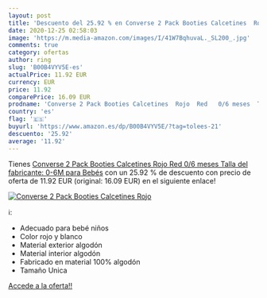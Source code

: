 ```yaml
---
layout: post
title: 'Descuento del 25.92 % en Converse 2 Pack Booties Calcetines  Rojo'
date: 2020-12-25 02:58:03
image: 'https://m.media-amazon.com/images/I/41W7BqhuvaL._SL200_.jpg'
comments: true
category: ofertas
author: ring
slug: 'B00B4VYV5E-es'
actualPrice: 11.92 EUR
currency: EUR
price: 11.92
comparePrice: 16.09 EUR
prodname: 'Converse 2 Pack Booties Calcetines  Rojo  Red   0/6 meses  Talla del fabricante: 0-6M  para Bebés'
country: 'es'
flag: '🇪🇸'
buyurl: 'https://www.amazon.es/dp/B00B4VYV5E/?tag=tolees-21'
descuento: '25.92'
average: '11.92'
---
```


Tienes [Converse 2 Pack Booties Calcetines  Rojo  Red   0/6 meses  Talla del fabricante: 0-6M  para Bebés](https://www.amazon.es/dp/B00B4VYV5E/?tag=tolees-21) con un 25.92 % de descuento con precio de oferta de 11.92 EUR (original: 16.09 EUR) en el siguiente enlace!

[![Converse 2 Pack Booties Calcetines  Rojo](https://m.media-amazon.com/images/I/41W7BqhuvaL._SL200_.jpg)](https://www.amazon.es/dp/B00B4VYV5E/?tag=tolees-21)

ℹ️:

- Adecuado para bebé niños
- Color rojo y blanco
- Material exterior algodón
- Material interior algodón
- Fabricado en material 100% algodón
- Tamaño Unica

[Accede a la oferta!!](https://www.amazon.es/dp/B00B4VYV5E/?tag=tolees-21)
